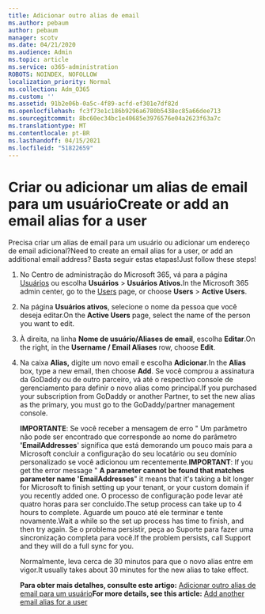 ```yaml
---
title: Adicionar outro alias de email
ms.author: pebaum
author: pebaum
manager: scotv
ms.date: 04/21/2020
ms.audience: Admin
ms.topic: article
ms.service: o365-administration
ROBOTS: NOINDEX, NOFOLLOW
localization_priority: Normal
ms.collection: Adm_O365
ms.custom: ''
ms.assetid: 91b2e06b-0a5c-4f89-acfd-ef301e7df82d
ms.openlocfilehash: fc3f73e1c186b9296a6780b5438ec85a66dee713
ms.sourcegitcommit: 8bc60ec34bc1e40685e3976576e04a2623f63a7c
ms.translationtype: MT
ms.contentlocale: pt-BR
ms.lasthandoff: 04/15/2021
ms.locfileid: "51822659"
---
```

# <a name="create-or-add-an-email-alias-for-a-user"></a><span data-ttu-id="27487-102">Criar ou adicionar um alias de email para um usuário</span><span class="sxs-lookup"><span data-stu-id="27487-102">Create or add an email alias for a user</span></span>

<span data-ttu-id="27487-103">Precisa criar um alias de email para um usuário ou adicionar um endereço de email adicional?</span><span class="sxs-lookup"><span data-stu-id="27487-103">Need to create an email alias for a user, or add an additional email address?</span></span> <span data-ttu-id="27487-104">Basta seguir estas etapas!</span><span class="sxs-lookup"><span data-stu-id="27487-104">Just follow these steps!</span></span>
  
1. <span data-ttu-id="27487-105">No Centro de administração do Microsoft 365, vá para a página [Usuários](https://go.microsoft.com/fwlink/p/?linkid=834822) ou escolha **Usuários**  >  **Usuários Ativos.**</span><span class="sxs-lookup"><span data-stu-id="27487-105">In the Microsoft 365 admin center, go to the [Users](https://go.microsoft.com/fwlink/p/?linkid=834822) page, or choose **Users** > **Active Users**.</span></span>
    
2. <span data-ttu-id="27487-106">Na página **Usuários ativos**, selecione o nome da pessoa que você deseja editar.</span><span class="sxs-lookup"><span data-stu-id="27487-106">On the **Active Users** page, select the name of the person you want to edit.</span></span> 
    
3. <span data-ttu-id="27487-107">À direita, na linha **Nome de usuário/Aliases de email**, escolha **Editar**.</span><span class="sxs-lookup"><span data-stu-id="27487-107">On the right, in the **Username / Email Aliases** row, choose **Edit**.</span></span>
    
4. <span data-ttu-id="27487-108">Na caixa **Alias,** digite um novo email e escolha **Adicionar**.</span><span class="sxs-lookup"><span data-stu-id="27487-108">In the **Alias** box, type a new email, then choose **Add**.</span></span> <span data-ttu-id="27487-109">Se você comprou a assinatura da GoDaddy ou de outro parceiro, vá até o respectivo console de gerenciamento para definir o novo alias como principal.</span><span class="sxs-lookup"><span data-stu-id="27487-109">If you purchased your subscription from GoDaddy or another Partner, to set the new alias as the primary, you must go to the GoDaddy/partner management console.</span></span> 
    
    <span data-ttu-id="27487-110">**IMPORTANTE**: Se você receber a mensagem de erro " Um parâmetro não pode ser encontrado que corresponde ao nome do parâmetro **'EmailAddresses**' significa que está demorando um pouco mais para a Microsoft concluir a configuração do seu locatário ou seu domínio personalizado se você adicionou um recentemente.</span><span class="sxs-lookup"><span data-stu-id="27487-110">**IMPORTANT**: If you get the error message " **A parameter cannot be found that matches parameter name 'EmailAddresses**" it means that it's taking a bit longer for Microsoft to finish setting up your tenant, or your custom domain if you recently added one.</span></span> <span data-ttu-id="27487-111">O processo de configuração pode levar até quatro horas para ser concluído.</span><span class="sxs-lookup"><span data-stu-id="27487-111">The setup process can take up to 4 hours to complete.</span></span> <span data-ttu-id="27487-112">Aguarde um pouco até ele terminar e tente novamente.</span><span class="sxs-lookup"><span data-stu-id="27487-112">Wait a while so the set up process has time to finish, and then try again.</span></span> <span data-ttu-id="27487-113">Se o problema persistir, peça ao Suporte para fazer uma sincronização completa para você.</span><span class="sxs-lookup"><span data-stu-id="27487-113">If the problem persists, call Support and they will do a full sync for you.</span></span>
    
    <span data-ttu-id="27487-114">Normalmente, leva cerca de 30 minutos para que o novo alias entre em vigor.</span><span class="sxs-lookup"><span data-stu-id="27487-114">It usually takes about 30 minutes for the new alias to take effect.</span></span>
    
    <span data-ttu-id="27487-115">**Para obter mais detalhes, consulte este artigo:** [Adicionar outro alias de email para um usuário](https://docs.microsoft.com/microsoft-365/admin/email/add-another-email-alias-for-a-user)</span><span class="sxs-lookup"><span data-stu-id="27487-115">**For more details, see this article:** [Add another email alias for a user](https://docs.microsoft.com/microsoft-365/admin/email/add-another-email-alias-for-a-user)</span></span>
    

